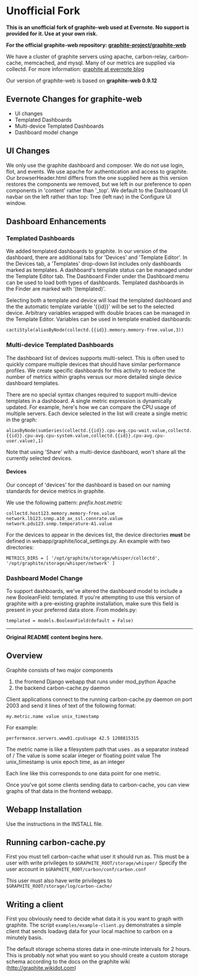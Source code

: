# Unofficial Fork
**This is an unofficial fork of graphite-web used at Evernote. 
No support is provided for it. Use at your own risk.**

**For the official graphite-web repository:
[graphite-project/graphite-web](https://github.com/graphite-project/graphite-web)**

We have a cluster of graphite servers using apache, carbon-relay, carbon-cache, 
memcached, and mysql. Many of our metrics are supplied via collectd. 
For more information: [graphite at evernote blog](http://blog.evernote.com/tech/2013/07/29/graphite-at-evernote/)

Our version of graphite-web is based on **graphite-web 0.9.12**

## Evernote Changes for graphite-web

* UI changes
* Templated Dashboards 
* Multi-device Templated Dashboards
* Dashboard model change

## UI Changes
We only use the graphite dashboard and composer. We do not use login, flot,
and events. We use apache for authentication and access to graphite. Our
browserHeader.html differs from the one supplied here as this version restores
the components we removed, but we left in our preference to open components in 
'content' rather than '_top'. We default to the Dashboard UI navbar on the
left rather than top: Tree (left nav) in the Configure UI window.


## Dashboard Enhancements
### Templated Dashboards
We added templated dashboards to graphite. In our version of the dashboard, 
there are additional tabs for 'Devices' and 'Template Editor'. In the 
Devices tab, a 'Templates' drop-down list includes only dashboards marked as
templates. A dashboard's template status can be managed under the Template 
Editor tab. The Dashboard Finder under the Dashboard menu can be used to load
both types of dashboards. Templated dashboards in the Finder are marked with
'(templated)'.

Selecting both a template and device will load the templated dashboard and the
the automatic template variable '{{id}}' will be set to the selected device. 
Arbitrary variables wrapped with double braces can be managed in the Template
Editor. Variables can be used in template enabled dashboards:
    
    cactiStyle(aliasByNode(collectd.{{id}}.memory.memory-free.value,3))

### Multi-device Templated Dashboards
The dashboard list of devices supports multi-select. This is often used to 
quickly compare multiple devices that should have similar performance profiles. 
We create specific dashboards for this activity to reduce the number of metrics 
within graphs versus our more detailed single device dashboard templates. 

There are no special syntax changes required to support multi-device templates
in a dashboard. A single metric expression is dynamically updated. For example, 
here's how we can compare the CPU usage of multiple servers. Each device 
selected in the list will create a single metric in the graph:

    aliasByNode(sumSeries(collectd.{{id}}.cpu-avg.cpu-wait.value,collectd.{{id}}.cpu-avg.cpu-system.value,collectd.{{id}}.cpu-avg.cpu-user.value),1)

Note that using 'Share' with a multi-device dashboard, won't share all the currently
selected devices.

#### Devices
Our concept of 'devices' for the dashboard is based on our naming standards for
device metrics in graphite. 

We use the following pattern: *prefix.host.metric*

    collectd.host123.memory.memory-free.value
    network.lb123.snmp.a10_ax_ssl.connrate.value
    network.pdu123.snmp.temperature-A1.value

For the devices to appear in the devices list, the device directories **must** be
defined in webapp/graphite/local_settings.py. An example with two directories:

    METRICS_DIRS = [ '/opt/graphite/storage/whisper/collectd', '/opt/graphite/storage/whisper/network' ]


### Dashboard Model Change
To support dashboards, we've altered the dashboard model to include a new
BooleanField: templated. If you're attempting to use this version of graphite
with a pre-existing graphite installation, make sure this field is present in
your preferred data store. From models.py:

    templated = models.BooleanField(default = False)


---------

**Original README content begins here.**


## Overview

Graphite consists of two major components

1. the frontend Django webapp that runs under mod_python Apache
2. the backend carbon-cache.py daemon

Client applications connect to the running carbon-cache.py daemon on port 2003 and send it
lines of text of the following format:

    my.metric.name value unix_timestamp

For example:

    performance.servers.www01.cpuUsage 42.5 1208815315

The metric name is like a filesystem path that uses . as a separator instead of /
The value is some scalar integer or floating point value
The unix_timestamp is unix epoch time, as an integer

Each line like this corresponds to one data point for one metric.

Once you've got some clients sending data to carbon-cache, you can view
graphs of that data in the frontend webapp.


## Webapp Installation

Use the instructions in the INSTALL file.


## Running carbon-cache.py

First you must tell carbon-cache what user it should run as.
This must be a user with write privileges to `$GRAPHITE_ROOT/storage/whisper/`
Specify the user account in `$GRAPHITE_ROOT/carbon/conf/carbon.conf`

This user must also have write privileges to `$GRAPHITE_ROOT/storage/log/carbon-cache/`


## Writing a client

First you obviously need to decide what data it is you want to graph with
graphite. The script `examples/example-client.py` demonstrates a simple client
that sends loadavg data for your local machine to carbon on a minutely basis.

The default storage schema stores data in one-minute intervals for 2 hours.
This is probably not what you want so you should create a custom storage schema
according to the docs on the graphite wiki (http://graphite.wikidot.com)
